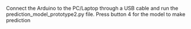 Connect the Arduino to the PC/Laptop through a USB cable and run the prediction_model_prototype2.py file.
Press button 4 for the model to make prediction
